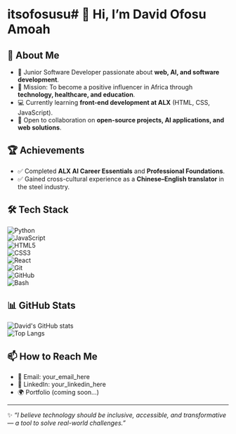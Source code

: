# itsofosusu# 👋 Hi, I’m David Ofosu Amoah  

## 🚀 About Me  
- 🌱 Junior Software Developer passionate about **web, AI, and software development**.  
- 🎯 Mission: To become  a positive influencer in Africa through **technology, healthcare, and education**.  
- 💻 Currently learning **front-end development at ALX** (HTML, CSS, JavaScript).  
- 🤝 Open to collaboration on **open-source projects, AI applications, and web solutions**.  

## 🏆 Achievements  
- ✅ Completed **ALX AI Career Essentials** and **Professional Foundations**.  
- ✅ Gained cross-cultural experience as a **Chinese–English translator** in the steel industry.  

## 🛠️ Tech Stack  
![Python](https://img.shields.io/badge/Python-3776AB?style=for-the-badge&logo=python&logoColor=white)  
![JavaScript](https://img.shields.io/badge/JavaScript-F7DF1E?style=for-the-badge&logo=javascript&logoColor=black)  
![HTML5](https://img.shields.io/badge/HTML5-E34F26?style=for-the-badge&logo=html5&logoColor=white)  
![CSS3](https://img.shields.io/badge/CSS3-1572B6?style=for-the-badge&logo=css3&logoColor=white)  
![React](https://img.shields.io/badge/React-20232A?style=for-the-badge&logo=react&logoColor=61DAFB)  
![Git](https://img.shields.io/badge/Git-F05032?style=for-the-badge&logo=git&logoColor=white)  
![GitHub](https://img.shields.io/badge/GitHub-181717?style=for-the-badge&logo=github&logoColor=white)  
![Bash](https://img.shields.io/badge/Bash-4EAA25?style=for-the-badge&logo=gnu-bash&logoColor=white)  

## 📊 GitHub Stats  
![David's GitHub stats](https://github-readme-stats.vercel.app/api?username=DavidAmoah&show_icons=true&theme=radical)  
![Top Langs](https://github-readme-stats.vercel.app/api/top-langs/?username=DavidAmoah&layout=compact&theme=radical)  

## 📫 How to Reach Me  
- 📧 Email: your_email_here  
- 💼 LinkedIn: your_linkedin_here  
- 🌍 Portfolio (coming soon…)  

---

✨ *“I believe technology should be inclusive, accessible, and transformative — a tool to solve real-world challenges.”*  
